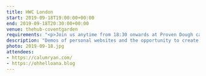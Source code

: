 ```yaml
---
title: HWC London
start: 2019-09-18T19:00:00+00:00
end: 2019-09-18T20:30:00+00:00
venue: thehub-coventgarden
requirements: "<p>Join us anytime from 18:30 onwards at Proven Dough cafe below Hub by Premier Inn hotel in Covent Garden. The main event starts at 19:00. No need to check-in at the venue, just look out for <a href='http://ohhelloana.blog'>Ana</a>, <a href='https://calumryan.com'>Calum</a> or <a href='https://doubleloop.net'>Neil</a>, the organisers, usually sitting towards the back of the cafe.</p><p>There are a few different ways you can register for Homebrew Website Club London:</p>"
description: "Demos of personal websites and the opportunity to create, update or experiment on your personal website"
photo: 2019-09-18.jpg
attendees:
- https://calumryan.com/
- https://ohhelloana.blog
---
```

